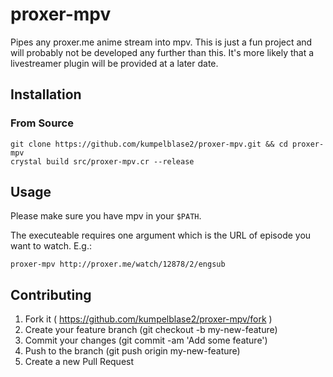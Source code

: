 # proxer-mpv

Pipes any proxer.me anime stream into mpv. This is just a fun project and will probably not be developed any further than this. It's more likely that a livestreamer plugin will be provided at a later date.

## Installation

### From Source

```
git clone https://github.com/kumpelblase2/proxer-mpv.git && cd proxer-mpv
crystal build src/proxer-mpv.cr --release
```

## Usage

Please make sure you have mpv in your `$PATH`.

The executeable requires one argument which is the URL of episode you want to watch. E.g.:

    proxer-mpv http://proxer.me/watch/12878/2/engsub


## Contributing

1. Fork it ( https://github.com/kumpelblase2/proxer-mpv/fork )
2. Create your feature branch (git checkout -b my-new-feature)
3. Commit your changes (git commit -am 'Add some feature')
4. Push to the branch (git push origin my-new-feature)
5. Create a new Pull Request
